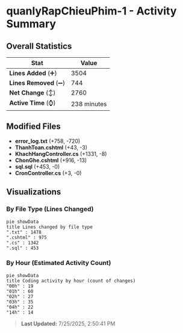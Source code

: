 # quanlyRapChieuPhim-1 - Activity Summary 

## Overall Statistics

| Stat                   | Value                                                             |
| ---------------------- | ----------------------------------------------------------------- |
| **Lines Added** (➕)   | 3504                                          |
| **Lines Removed** (➖) | 744                                        |
| **Net Change** (↕)    | 2760                |
| **Active Time** (⌚)   | 238 minutes |


## Modified Files
- **error_log.txt** (+758, -720)
- **ThanhToan.cshtml** (+43, -3)
- **KhachHangController.cs** (+1331, -8)
- **ChonGhe.cshtml** (+916, -13)
- **sql.sql** (+453, -0)
- **CronController.cs** (+3, -0)

## Visualizations

### By File Type (Lines Changed)

```mermaid
pie showData
title Lines changed by file type
".txt" : 1478
".cshtml" : 975
".cs" : 1342
".sql" : 453
```

### By Hour (Estimated Activity Count)

```mermaid
pie showData
title Coding activity by hour (count of changes)
"00h" : 19
"01h" : 60
"02h" : 27
"03h" : 35
"04h" : 22
"14h" : 14
```


> **Last Updated:** 7/25/2025, 2:50:41 PM